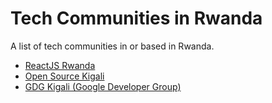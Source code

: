 

#  Tech Communities in Rwanda

A list of tech communities in or based in Rwanda.

- [ReactJS Rwanda](https://discord.gg/6PjR3pEgPK)
- [Open Source Kigali](https://github.com/Open-Source-Kigali)
- [GDG Kigali (Google Developer Group)](https://gdg.community.dev/gdg-kigali/)
